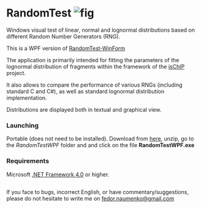 # RandomTest ![fig](RandomTestWPF_solution/RandomTestWPF/RandomTestWPF.ico)
Windows visual test of linear, normal and lognormal distributions based on different Random Number Generators (RNG).

This is a WPF version of [RandomTest-WinForm](https://github.com/fnaumenko/RandomTest-Win)

The application is primarily intended for fitting the parameters of the lognormal distribution of fragments 
within the framework of the [isChIP](https://github.com/fnaumenko/isChIP) project.

It also allows to compare the performance of various RNGs (including standard C and C#), 
as well as standard lognormal distribution implementation.

Distributions are displayed both in textual and graphical view.

### Launching
Portable (does not need to be installed). 
Download from [here](https://github.com/fnaumenko/RandomTest-WPF/releases/download/v1.0.0/RandomTestWPF-Windows-x64.zip), 
unzip, go to the *RandomTestWPF* folder and and click on the file **RandomTestWPF.exe**

### Requirements
Microsoft [.NET Framework 4.0](https://www.microsoft.com/en-us/download/details.aspx?id=17718) or higher.

##
If you face to bugs, incorrect English, or have commentary/suggestions, please do not hesitate to write me on fedor.naumenko@gmail.com
